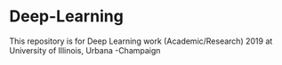 # Deep-Learning
This repository is for Deep Learning work (Academic/Research) 2019 at University of Illinois, Urbana -Champaign
